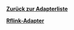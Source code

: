 [**Zurück zur Adapterliste**](/adapterref/adapterliste.md)

[**Rflink-Adapter**](/adapterref/docs/iobroker.rflink/de/README.md)